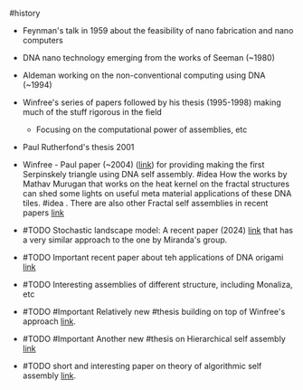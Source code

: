 #history
* Feynman's talk in 1959 about the feasibility of nano fabrication and nano computers
* DNA nano technology emerging from the works of Seeman (~1980)
* Aldeman working on the non-conventional computing using DNA (~1994)
* Winfree's series of papers followed by his thesis (1995-1998) making much of the stuff rigorous in the field
	* Focusing on the computational power of assemblies, etc
* Paul Rutherfond's thesis 2001 
* Winfree - Paul paper (~2004) ([link](https://journals.plos.org/plosbiology/article?id=10.1371%2Fjournal.pbio.0020424&utm_source=chatgpt.com)) for providing making the first Serpinskely triangle using DNA self assembly. #idea How the works by Mathav Murugan that works on the heat kernel on the fractal structures can shed some lights on useful meta material applications of these DNA tiles. #idea . There are also other Fractal self assemblies in recent papers [link](https://epubs.siam.org/doi/pdf/10.1137/1.9781611978322.80)


* #TODO Stochastic landscape model: A recent paper (2024) [link](https://pubmed.ncbi.nlm.nih.gov/37403408/) that has a very similar approach to the one by Miranda's group.
* #TODO Important recent paper about teh applications of DNA origami [link](https://pubmed.ncbi.nlm.nih.gov/36990451/)
* #TODO Interesting assemblies of different structure, including Monaliza, etc
* #TODO #Important Relatively new #thesis building on top of Winfree's approach [link](https://core.ac.uk/download/pdf/154471012.pdf).
* #TODO #Important Another new #thesis on Hierarchical self assembly [link](https://www.proquest.com/docview/2284217248?pq-origsite=gscholar&fromopenview=true&sourcetype=Dissertations%20&%20Theses)
* #TODO short and interesting paper on theory of algorithmic self assembly [link](https://www.dna.caltech.edu/Papers/algorithmic_tiles2012doty.pdf).